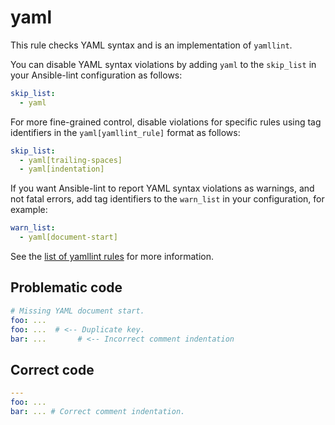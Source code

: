 # yaml

This rule checks YAML syntax and is an implementation of `yamllint`.

You can disable YAML syntax violations by adding `yaml` to the `skip_list` 
in your Ansible-lint configuration as follows:

```yaml
skip_list:
  - yaml
```

For more fine-grained control, disable violations for specific rules using tag
identifiers in the `yaml[yamllint_rule]` format as follows:

```yaml
skip_list:
  - yaml[trailing-spaces]
  - yaml[indentation]
```

If you want Ansible-lint to report YAML syntax violations as warnings, and not
fatal errors, add tag identifiers to the `warn_list` in your configuration, for example:

```yaml
warn_list:
  - yaml[document-start]
```

See the [list of yamllint rules](https://yamllint.readthedocs.io/en/stable/rules.html) for more information.

## Problematic code

```yaml
# Missing YAML document start.
foo: ...
foo: ...  # <-- Duplicate key.
bar: ...       # <-- Incorrect comment indentation
```

## Correct code

```yaml
---
foo: ...
bar: ... # Correct comment indentation.
```
